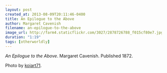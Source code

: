 ```yaml
---
layout: post
created_at: 2013-08-09T20:11:46-0400
title: An Epilogue to the Above
author: Margaret Cavenish
filename: an-epilogue-to-the-above
image_url: http://farm4.staticflickr.com/3027/2878726788_f015cf80e7.jpg
duration: "1:19"
tags: [otherworldly]
---
```


_An Epilogue to the Above_.  Margaret Cavenish.  Published 1872.

Photo by [koiart71](http://www.flickr.com/photos/koiart66/2878726788/).
